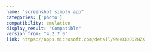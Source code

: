 ```yaml
---
name: "screenshot simply app"
categories: ['photo']
compatibility: emulation
display_result: "Compatible"
version_from: "4.2.7.0"
link: https://apps.microsoft.com/detail/9NH03J0D2HZX
---
```

